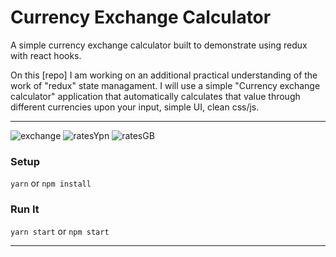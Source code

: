 # Currency Exchange Calculator

A simple currency exchange calculator built to demonstrate using redux with react hooks.

On this [repo] I am working on an additional practical understanding of the work of "redux" state managament. 
I will use a simple "Currency exchange calculator" application that automatically calculates that value through different currencies upon your input, 
simple UI, clean css/js.

<hr/>

![exchange](https://user-images.githubusercontent.com/58791451/233875560-5df1188d-497c-4823-96fa-e0595be761f3.png)
![ratesYpn](https://user-images.githubusercontent.com/58791451/236110085-e5f9c1bf-4831-4d53-9fbc-626448490f2f.png)
![ratesGB](https://user-images.githubusercontent.com/58791451/236110094-fd39718c-419e-443d-b9c4-ea6405a7447d.png)

### Setup

`yarn` or `npm install`

### Run It

`yarn start` or `npm start`

---
